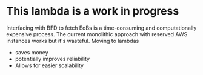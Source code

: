 # This lambda is a work in progress 
Interfacing with BFD to fetch EoBs is a time-consuming and computationally expensive process. The current monolithic approach with reserved AWS instances works but it's wasteful. 
Moving to lambdas
- saves money
- potentially improves reliability
- Allows for easier scalability
